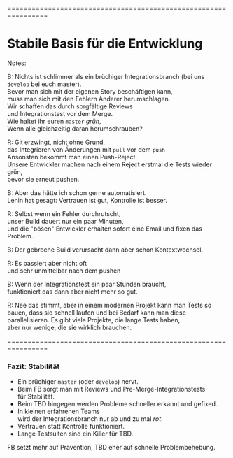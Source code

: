 
<!-- .slide: data-background-image="05-stabile-basis-fuer-die-entwicklung/kartenhaus.png"  data-background-opacity="1"  data-background-size="contain" -->


================================================================


<!-- .slide: data-background-image="05-stabile-basis-fuer-die-entwicklung/kartenhaus.png"  data-background-opacity="0.4"  data-background-size="contain" -->

# Stabile Basis für die Entwicklung

Notes:


B: Nichts ist schlimmer als ein brüchiger Integrationsbranch (bei uns `develop`
 bei euch master).\
Bevor man sich mit der eigenen Story beschäftigen kann,\
muss man sich mit den Fehlern Anderer herumschlagen.\
Wir schaffen das durch sorgfältige Reviews\
und Integrationstest vor dem Merge.\
Wie haltet ihr euren `master` *grün*,\
Wenn alle gleichzeitig daran herumschrauben?

R: Git erzwingt, nicht ohne Grund,\
das Integrieren von Änderungen mit  `pull` vor dem `push`\
Ansonsten bekommt man einen Push-Reject.\
Unsere Entwickler machen nach einem Reject erstmal die Tests wieder grün,\
bevor sie erneut pushen.
   
B: Aber das hätte ich schon gerne automatisiert.\
Lenin hat gesagt: Vertrauen ist gut, Kontrolle ist besser.

R: Selbst wenn ein Fehler durchrutscht,\
unser Build dauert nur ein paar Minuten,\
und die "bösen" Entwickler erhalten sofort eine Email und fixen das Problem.

B: Der gebroche Build verursacht dann aber schon Kontextwechsel.

R: Es passiert aber nicht oft\
und sehr unmittelbar nach dem pushen


B: Wenn der Integrationstest ein paar Stunden braucht,\
funktioniert das dann aber nicht mehr so gut.

R: Nee das stimmt, aber in einem modernen Projekt kann man Tests so bauen, dass sie schnell laufen und bei Bedarf kann man diese parallelisieren.
Es gibt viele Projekte, die lange Tests haben,\
aber nur wenige, die sie wirklich brauchen.
  

================================================================


### Fazit: Stabilität

 * Ein brüchiger `master` (oder `develop`) nervt.
 * Beim FB sorgt man mit Reviews und Pre-Merge-Integrationstests\
   für Stabilität.
 * Beim TBD hingegen werden Probleme schneller erkannt und gefixed.
 * In kleinen erfahrenen Teams\
   wird der Integrationsbranch nur ab und zu mal *rot*.
 * Vertrauen statt Kontrolle funktioniert.
 * Lange Testsuiten sind ein Killer für TBD.

FB setzt mehr auf Prävention, TBD eher auf schnelle Problembehebung.
